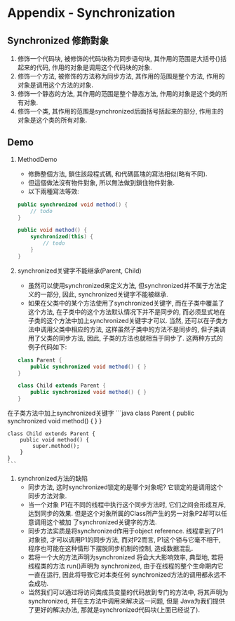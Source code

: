 # Appendix - Synchronization

## Synchronized 修飾對象
1. 修饰一个代码块, 被修饰的代码块称为同步语句块, 其作用的范围是大括号{}括起来的代码, 作用的对象是调用这个代码块的对象.
1. 修饰一个方法, 被修饰的方法称为同步方法, 其作用的范围是整个方法, 作用的对象是调用这个方法的对象.
1. 修饰一个静态的方法, 其作用的范围是整个静态方法, 作用的对象是这个类的所有对象.
1. 修饰一个类, 其作用的范围是synchronized后面括号括起来的部分, 作用主的对象是这个类的所有对象. 

## Demo
1. MethodDemo
	* 修飾整個方法, 鎖住該段程式碼, 和代碼區塊的寫法相似(略有不同).
	* 但這個做法沒有物件對象, 所以無法做到鎖住物件對象.
	* 以下兩種寫法等效:
	```java
	public synchronized void method() {
		// todo
	}

	public void method() {
		synchronized(this) {
			// todo
		}
	}

	```

1. synchronized关键字不能继承(Parent, Child)
	* 虽然可以使用synchronized来定义方法, 但synchronized并不属于方法定义的一部分, 因此, synchronized关键字不能被继承. 
	* 如果在父类中的某个方法使用了synchronized关键字, 而在子类中覆盖了这个方法, 在子类中的这个方法默认情况下并不是同步的, 而必须显式地在子类的这个方法中加上synchronized关键字才可以. 当然, 还可以在子类方法中调用父类中相应的方法, 这样虽然子类中的方法不是同步的, 但子类调用了父类的同步方法, 因此, 子类的方法也就相当于同步了. 这两种方式的例子代码如下:  
	```java
	class Parent {
		public synchronized void method() { }
	}
	
	class Child extends Parent {
   		public synchronized void method() { }
	}
	```
在子类方法中加上synchronized关键字
	```java
	class Parent {
   		public synchronized void method() { }
	}
	
	class Child extends Parent {
   		public void method() { 
   			super.method();
   		}
	}
	```

1. synchronized方法的缺陷
	* 同步方法, 这时synchronized锁定的是哪个对象呢? 它锁定的是调用这个同步方法对象.
	* 当一个对象 P1在不同的线程中执行这个同步方法时, 它们之间会形成互斥, 达到同步的效果. 但是这个对象所属的Class所产生的另一对象P2却可以任意调用这个被加 了synchronized关键字的方法.
	* 同步方法实质是将synchronized作用于object reference. 线程拿到了P1对象锁, 才可以调用P1的同步方法, 而对P2而言, P1这个锁与它毫不相干, 程序也可能在这种情形下摆脱同步机制的控制, 造成数据混乱. 
	* 若将一个大的方法声明为synchronized 将会大大影响效率, 典型地, 若将线程类的方法 run()声明为 synchronized, 由于在线程的整个生命期内它一直在运行, 因此将导致它对本类任何 synchronized方法的调用都永远不会成功. 
	* 当然我们可以通过将访问类成员变量的代码放到专门的方法中, 将其声明为 synchronized, 并在主方法中调用来解决这一问题, 但是 Java为我们提供了更好的解决办法, 那就是synchronized代码块(上面已经说了). 
